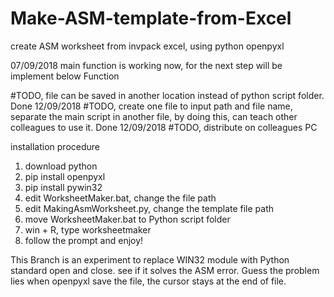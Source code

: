 # Make-ASM-template-from-Excel
create ASM worksheet from invpack excel, using python openpyxl

07/09/2018 main function is working now, for the next step will be implement below Function

#TODO, file can be saved in another location instead of python script folder. Done 12/09/2018
#TODO, create one file to input path and file name, separate the main script in another file, by doing this, can teach other colleagues to use it. Done 12/09/2018
#TODO, distribute on colleagues PC


installation procedure
1. download python
2. pip install openpyxl
3. pip install pywin32
4. edit WorksheetMaker.bat, change the file path
5. edit MakingAsmWorksheet.py, change the template file path
6. move WorksheetMaker.bat to Python script folder
7. win + R, type worksheetmaker
8. follow the prompt and enjoy!


This Branch is an experiment to replace WIN32 module with Python standard open and close. 
see if it solves the ASM error. Guess the problem lies when openpyxl save the file, the cursor stays at the end of file.
